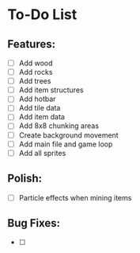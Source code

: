 # **To-Do List**

## Features:
- [ ] Add wood
- [ ] Add rocks
- [ ] Add trees
- [ ] Add item structures
- [ ] Add hotbar
- [ ] Add tile data
- [ ] Add item data
- [ ] Add 8x8 chunking areas
- [ ] Create background movement
- [ ] Add main file and game loop
- [ ] Add all sprites

## Polish:
- [ ] Particle effects when mining items


## Bug Fixes:
- [ ]